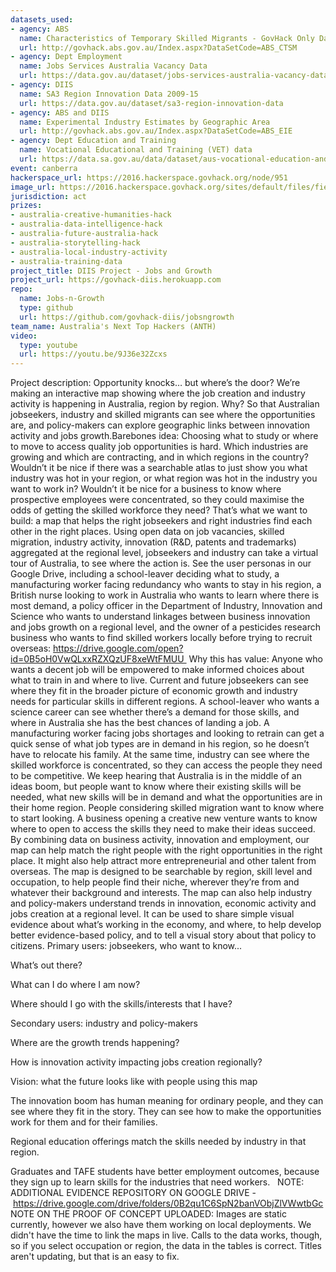 ```yaml
---
datasets_used:
- agency: ABS
  name: Characteristics of Temporary Skilled Migrants - GovHack Only Dataset
  url: http://govhack.abs.gov.au/Index.aspx?DataSetCode=ABS_CTSM
- agency: Dept Employment
  name: Jobs Services Australia Vacancy Data
  url: https://data.gov.au/dataset/jobs-services-australia-vacancy-data
- agency: DIIS
  name: SA3 Region Innovation Data 2009-15
  url: https://data.gov.au/dataset/sa3-region-innovation-data
- agency: ABS and DIIS
  name: Experimental Industry Estimates by Geographic Area
  url: http://govhack.abs.gov.au/Index.aspx?DataSetCode=ABS_EIE
- agency: Dept Education and Training
  name: Vocational Educational and Training (VET) data
  url: https://data.sa.gov.au/data/dataset/aus-vocational-education-and-training-vet-statistics
event: canberra
hackerspace_url: https://2016.hackerspace.govhack.org/node/951
image_url: https://2016.hackerspace.govhack.org/sites/default/files/field/image/gps%20-%20turn%20right%20for%20jobs.jpg
jurisdiction: act
prizes:
- australia-creative-humanities-hack
- australia-data-intelligence-hack
- australia-future-australia-hack
- australia-storytelling-hack
- australia-local-industry-activity
- australia-training-data
project_title: DIIS Project - Jobs and Growth
project_url: https://govhack-diis.herokuapp.com
repo:
  name: Jobs-n-Growth
  type: github
  url: https://github.com/govhack-diis/jobsngrowth
team_name: Australia's Next Top Hackers (ANTH)
video:
  type: youtube
  url: https://youtu.be/9J36e32Zcxs
---
```


Project description: Opportunity knocks… but where’s the door? ​​​​​​​We’re making an interactive map showing where the job creation and industry activity is happening in Australia, region by region. Why? So that Australian jobseekers, industry and skilled migrants can see where the opportunities are, and policy-makers can explore geographic links between innovation activity and jobs growth.Barebones idea: Choosing what to study or where to move to access quality job opportunities is hard. Which industries are growing and which are contracting, and in which regions in the country? Wouldn’t it be nice if there was a searchable atlas to just show you what industry was hot in your region, or what region was hot in the industry you want to work in? Wouldn’t it be nice for a business to know where prospective employees were concentrated, so they could maximise the odds of getting the skilled workforce they need?
That’s what we want to build: a map that helps the right jobseekers and right industries find each other in the right places. Using open data on job vacancies, skilled migration, industry activity, innovation (R&D, patents and trademarks) aggregated at the regional level, jobseekers and industry can take a virtual tour of Australia, to see where the action is.
See the user personas in our Google Drive, including a school-leaver deciding what to study, a manufacturing worker facing redundancy who wants to stay in his region, a British nurse looking to work in Australia who wants to learn where there is most demand, a policy officer in the Department of Industry, Innovation and Science who wants to understand linkages between business innovation and jobs growth on a regional level, and the owner of a pesticides research business who wants to find skilled workers locally before trying to recruit overseas: https://drive.google.com/open?id=0B5oH0VwQLxxRZXQzUF8xeWtFMUU 
Why this has value: Anyone who wants a decent job will be empowered to make informed choices about what to train in and where to live. Current and future jobseekers can see where they fit in the broader picture of economic growth and industry needs for particular skills in different regions. A school-leaver who wants a science career can see whether there’s a demand for those skills, and where in Australia she has the best chances of landing a job. A manufacturing worker facing jobs shortages and looking to retrain can get a quick sense of what job types are in demand in his region, so he doesn’t have to relocate his family.
At the same time, industry can see where the skilled workforce is concentrated, so they can access the people they need to be competitive.
We keep hearing that Australia is in the middle of an ideas boom, but people want to know where their existing skills will be needed, what new skills will be in demand and what the opportunities are in their home region. People considering skilled migration want to know where to start looking. A business opening a creative new venture wants to know where to open to access the skills they need to make their ideas succeed.
​​​​​​​By combining data on business activity, innovation and employment, our map can help match the right people with the right opportunities in the right place. It might also help attract more entrepreneurial and other talent from overseas. The map is designed to be searchable by region, skill level and occupation, to help people find their niche, wherever they’re from and whatever their background and interests.
The map can also help industry and policy-makers understand trends in innovation, economic activity and jobs creation at a regional level. It can be used to share simple visual evidence about what’s working in the economy, and where, to help develop better evidence-based policy, and to tell a visual story about that policy to citizens.
​​​​​​​Primary users: jobseekers, who want to know...

What’s out there?


What can I do where I am now?


Where should I go with the skills/interests that I have?

Secondary users: industry and policy-makers

Where are the growth trends happening?


How is innovation activity impacting jobs creation regionally?

Vision: what the future looks like with people using this map

The innovation boom has human meaning for ordinary people, and they can see where they fit in the story. They can see how to make the opportunities work for them and for their families.


Regional education offerings match the skills needed by industry in that region.

Graduates and TAFE students have better employment outcomes, because they sign up to learn skills for the industries that need workers.
 
NOTE: ADDITIONAL EVIDENCE REPOSITORY ON GOOGLE DRIVE - https://drive.google.com/drive/folders/0B2qu1C6SpN2banVObjZlVWwtbGc
NOTE ON THE PROOF OF CONCEPT UPLOADED: Images are static currently, however we also have them working on local deployments. We didn't have the time to link the maps in live. Calls to the data works, though, so if you select occupation or region, the data in the tables is correct. Titles aren't updating, but that is an easy to fix.